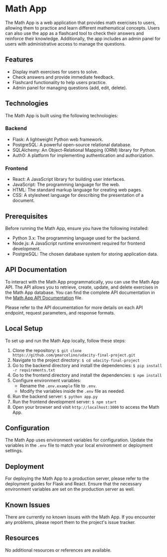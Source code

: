 # Math App

The Math App is a web application that provides math exercises to users, allowing them to practice and learn different mathematical concepts. Users can also use the app as a flashcard tool to check their answers and reinforce their knowledge. Additionally, the app includes an admin panel for users with administrative access to manage the questions.

## Features

- Display math exercises for users to solve.
- Check answers and provide immediate feedback.
- Flashcard functionality to help users practice.
- Admin panel for managing questions (add, edit, delete).

## Technologies

The Math App is built using the following technologies:

### Backend

- Flask: A lightweight Python web framework.
- PostgreSQL: A powerful open-source relational database.
- SQLAlchemy: An Object-Relational Mapping (ORM) library for Python.
- Auth0: A platform for implementing authentication and authorization.

### Frontend

- React: A JavaScript library for building user interfaces.
- JavaScript: The programming language for the web.
- HTML: The standard markup language for creating web pages.
- CSS: A stylesheet language for describing the presentation of a document.

## Prerequisites

Before running the Math App, ensure you have the following installed:

- Python 3.x: The programming language used for the backend.
- Node.js: A JavaScript runtime environment required for frontend development.
- PostgreSQL: The chosen database system for storing application data.
## API Documentation

To interact with the Math App programmatically, you can use the Math App API. The API allows you to retrieve, create, update, and delete exercises in the Math App database. You can find the complete API documentation in the [Math App API Documentation](./API.md) file.

Please refer to the API documentation for more details on each API endpoint, request parameters, and response formats.

## Local Setup

To set up and run the Math App locally, follow these steps:

1. Clone the repository: `$ git clone https://github.com/pmarcelino/udacity-final-project.git`
2. Navigate to the project directory: `$ cd udacity-final-project`
3. Go to the backend directory and install the dependencies: `$ pip install -r requirements.txt`
4. Go to the frontend directory and install the dependencies: `$ npm install`
5. Configure environment variables:
   - Rename the `.env.example` file to `.env`.
   - Modify the variables inside the `.env` file as needed.
6. Run the backend server: `$ python app.py`
7. Run the frontend development server: `$ npm start`
8. Open your browser and visit `http://localhost:3000` to access the Math App.

## Configuration

The Math App uses environment variables for configuration. Update the variables in the `.env` file to match your local environment or deployment settings.

## Deployment

For deploying the Math App to a production server, please refer to the deployment guides for Flask and React. Ensure that the necessary environment variables are set on the production server as well.

## Known Issues

There are currently no known issues with the Math App. If you encounter any problems, please report them to the project's issue tracker.

## Resources

No additional resources or references are available.